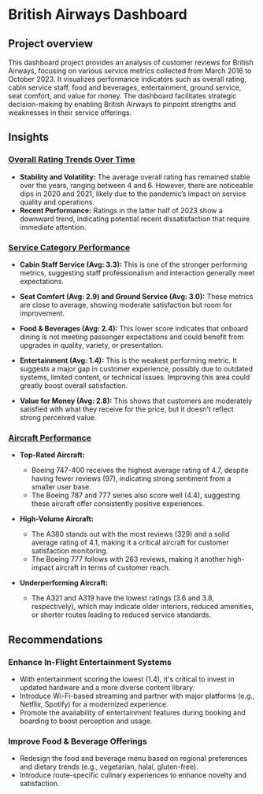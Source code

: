 # British Airways Dashboard
## Project overview
This dashboard project provides an analysis of customer reviews for British Airways, focusing on various service metrics collected from March 2016 to October 2023. It visualizes performance indicators such as overall rating, cabin service staff, food and beverages, entertainment, ground service, seat comfort, and value for money. The dashboard facilitates strategic decision-making by enabling British Airways to pinpoint strengths and weaknesses in their service offerings.
<ins> </ins>	
## Insights
### <ins>Overall Rating Trends Over Time</ins>	
* __Stability and Volatility:__ The average overall rating has remained stable over the years, ranging between 4 and 6. However, there are noticeable dips in 2020 and 2021, likely due to the pandemic’s impact on service quality and operations.
* __Recent Performance:__ Ratings in the latter half of 2023 show a downward trend, indicating potential recent dissatisfaction that require immediate attention.

### <ins>Service Category Performance</ins>
* __Cabin Staff Service (Avg: 3.3):__ This is one of the stronger performing metrics, suggesting staff professionalism and interaction generally meet expectations.

* __Seat Comfort (Avg: 2.9) and Ground Service (Avg: 3.0):__ These metrics are close to average, showing moderate satisfaction but room for improvement.

* __Food & Beverages (Avg: 2.4):__ This lower score indicates that onboard dining is not meeting passenger expectations and could benefit from upgrades in quality, variety, or presentation.

* __Entertainment (Avg: 1.4):__ This is the weakest performing metric. It suggests a major gap in customer experience, possibly due to outdated systems, limited content, or technical issues. Improving this area could greatly boost overall satisfaction.

* __Value for Money (Avg: 2.8):__ This shows that customers are moderately satisfied with what they receive for the price, but it doesn’t reflect strong perceived value.

### <ins>Aircraft Performance</ins>	

- __Top-Rated Aircraft:__
  - Boeing 747-400 receives the highest average rating of 4.7, despite having fewer reviews (97), indicating strong sentiment from a smaller user base.
  - The Boeing 787 and 777 series also score well (4.4), suggesting these aircraft offer consistently positive experiences.

- __High-Volume Aircraft:__
  - The A380 stands out with the most reviews (329) and a solid average rating of 4.1, making it a critical aircraft for customer satisfaction monitoring.
  - The Boeing 777 follows with 263 reviews, making it another high-impact aircraft in terms of customer reach.

- __Underperforming Aircraft:__
  - The A321 and A319 have the lowest ratings (3.6 and 3.8, respectively), which may indicate older interiors, reduced amenities, or shorter routes leading to reduced service standards.
  
## Recommendations
### Enhance In-Flight Entertainment Systems
* With entertainment scoring the lowest (1.4), it's critical to invest in updated hardware and a more diverse content library.
* Introduce Wi-Fi-based streaming and partner with major platforms (e.g., Netflix, Spotify) for a modernized experience.
* Promote the availability of entertainment features during booking and boarding to boost perception and usage.
### Improve Food & Beverage Offerings
* Redesign the food and beverage menu based on regional preferences and dietary trends (e.g., vegetarian, halal, gluten-free).
* Introduce route-specific culinary experiences to enhance novelty and satisfaction.
### 


